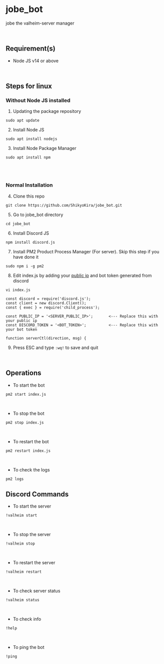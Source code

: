 # jobe_bot
jobe the valheim-server manager

<br>

## Requirement(s)
- Node JS v14 or above

<br>

## Steps for linux

### Without Node JS installed

1. Updating the package repository 
```
sudo apt update
```

2. Install Node JS
```
sudo apt install nodejs
```

3. Install Node Package Manager
```
sudo apt install npm
``` 

<br>
<br>

### Normal Installation

4. Clone this repo
```
git clone https://github.com/ShikyoKira/jobe_bot.git
```

5. Go to jobe_bot directory
```
cd jobe_bot
```

6. Install Discord JS
```
npm install discord.js
```

7. Install PM2 Product Process Manager (For server). Skip this step if you have done it
```
sudo npm i -g pm2
```

8. Edit index.js by adding your [public ip](http://www.whatismyip.com) and bot token generated from discord
```
vi index.js
```
```
const discord = require('discord.js');
const client = new discord.Client();
const { exec } = require('child_process');

const PUBLIC_IP = '<SERVER_PUBLIC_IP>';       <--- Replace this with your public ip
const DISCORD_TOKEN = '<BOT_TOKEN>';          <--- Replace this with your bot token 

function serverCtl(direction, msg) {
```

9. Press ESC and type `:wq!` to save and quit

<br>

## Operations

- To start the bot

```
pm2 start index.js
```

<br>

- To stop the bot

```
pm2 stop index.js
```

<br>

- To restart the bot

```
pm2 restart index.js
```

<br>

- To check the logs

```
pm2 logs
```


## Discord Commands

- To start the server
```
!valheim start
```

<br>

- To stop the server
```
!valheim stop
```

<br>

- To restart the server
```
!valheim restart
```

<br>

- To check server status
```
!valheim status
```

<br>

- To check info
```
!help
```

<br>

- To ping the bot
```
!ping
```

